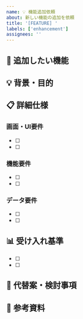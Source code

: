```yaml
---
name: 💡 機能追加依頼
about: 新しい機能の追加を依頼
title: '[FEATURE] '
labels: ['enhancement']
assignees: ''
---
```


## 🎯 追加したい機能
<!-- 追加したい機能を簡潔に説明してください -->

## 💡 背景・目的
<!-- なぜこの機能が必要なのか、背景と目的を説明してください -->

## 📋 詳細仕様
<!-- 機能の詳細な仕様を記述してください -->

### 画面・UI要件
- [ ] 
- [ ] 

### 機能要件  
- [ ] 
- [ ] 

### データ要件
- [ ] 
- [ ] 

## 📊 受け入れ基準
<!-- 完成の判定基準 -->
- [ ] 
- [ ] 

## 🤔 代替案・検討事項
<!-- 他に考えられる実装方法があれば記述 -->

## 📎 参考資料
<!-- 参考になるリンクや画像があれば添付 -->